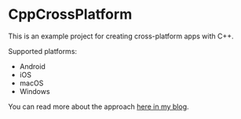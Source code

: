 # CppCrossPlatform

This is an example project for creating cross-platform apps with C++.

Supported platforms:

* Android
* iOS
* macOS
* Windows

You can read more about the approach [here in my blog](https://gusc.lv/2021/03/how-to-use-c-for-cross-platform-development/).
